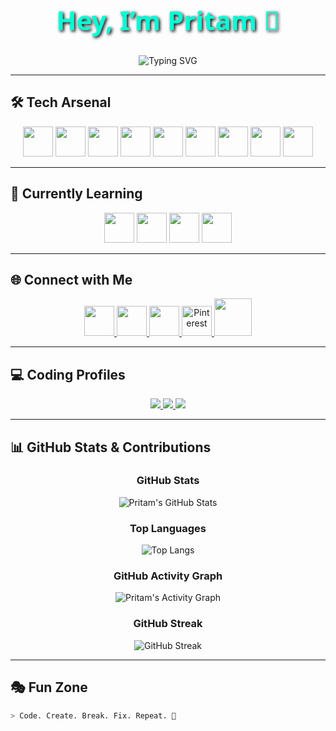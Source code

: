  <!--  - 👋 Hi, I’m @Pritamx4
- 👀 I’m interested in frontend development
- 🌱 I’m currently learning javascript
- 💞️ I’m looking to collaborate on coolanimations on my frontend
- 📫 Reach me through my Pinterest account:Pritamx4
- 😄 Pronouns: he/him
- ⚡ Fun fact: I'm always smile  -->

<!---
Pritamx4/Pritamx4 is a ✨ special ✨ repository because its `README.md` (this file) appears on your GitHub profile.
You can click the Preview link to take a look at your changes.
--->

<!-- =================== HERO SECTION =================== -->
<h1 align="center" style="font-family: 'Segoe UI', Tahoma, Verdana, sans-serif; font-size:3em; color:#00FFD5; text-shadow: 2px 2px 5px #000000;">
  Hey, I’m Pritam 👋
</h1>

<p align="center"> <img src="https://readme-typing-svg.herokuapp.com?font=Orbitron&pause=1000&center=true&vCenter=true&width=650&size=28&color=00FFD5&lines=Frontend+Developer;Loves+Cool+Animations;Always+Smiling+%F0%9F%98%84;Learning+New+Tech+Everyday" alt="Typing SVG" />
</p>


---

<!-- =================== TECH ARSENAL =================== -->
## 🛠️ Tech Arsenal
<div align="center">
  <img src="https://skillicons.dev/icons?i=html" width="48" height="48" />
  <img src="https://skillicons.dev/icons?i=css" width="48" height="48" />
  <img src="https://skillicons.dev/icons?i=js" width="48" height="48" />
  <img src="https://skillicons.dev/icons?i=tailwind" width="48" height="48" />
 <img src="https://skillicons.dev/icons?i=nodejs" width="48" height="48" />
 <img src="https://skillicons.dev/icons?i=git" width="48" height="48" />
 <img src="https://skillicons.dev/icons?i=github" width="48" height="48" />
 <img src="https://skillicons.dev/icons?i=vite" width="48" height="48" />
 <img src="https://skillicons.dev/icons?i=mysql" width="48" height="48" />
</div>


---

## 🚀 Currently Learning
<div align="center">
  <img src="https://skillicons.dev/icons?i=react" width="48" height="48" />
  <img src="https://skillicons.dev/icons?i=nextjs" width="48" height="48" />
  <img src="https://skillicons.dev/icons?i=threejs" width="48" height="48" />
  <img src="https://skillicons.dev/icons?i=java" width="48" height="48" />
</div>

---

## 🌐 Connect with Me
<div align="center">
  <a href="https://www.linkedin.com/in/pritam-singh-ab3943296">
    <img src="https://upload.wikimedia.org/wikipedia/commons/c/ca/LinkedIn_logo_initials.png" width="48" height="48" />
  </a>
  <a href="https://x.com/Pritamx4_">
    <img src="https://skillicons.dev/icons?i=twitter" width="48" height="48" />
  </a>
  <a href="https://instagram.com/pritamx4_">
    <img src="https://skillicons.dev/icons?i=instagram" width="48" height="48" />
  </a>
  <a href="https://pinterest.com/pritamx4">
    <img src="https://upload.wikimedia.org/wikipedia/commons/0/08/Pinterest-logo.png" width="48" height="48" alt="Pinterest" />
  </a>
  <a href="https://www.youtube.com/@Pritamx4-Studio">
    <img src="https://upload.wikimedia.org/wikipedia/commons/0/09/YouTube_full-color_icon_%282017%29.svg" width="60" height="60"/>
  </a>
</div>

---

## 💻 Coding Profiles
<div align="center">

<a href="https://leetcode.com/u/pritamx4">
  <img src="https://img.shields.io/badge/LeetCode-FFA116?style=for-the-badge&logo=leetcode&logoColor=black" />
</a>

<a href="https://www.geeksforgeeks.org/user/pritamx4">
  <img src="https://img.shields.io/badge/GeeksforGeeks-2F8D46?style=for-the-badge&logo=geeksforgeeks&logoColor=white" />
</a>

<a href="https://www.hackerrank.com/profile/Pritamx4">
  <img src="https://img.shields.io/badge/HackerRank-00EA64?style=for-the-badge&logo=hackerrank&logoColor=white" />
</a>

</div>

---

## 📊 GitHub Stats & Contributions
<div align="center">

### GitHub Stats
![Pritam's GitHub Stats](https://github-readme-stats.vercel.app/api?username=pritamx4&show_icons=true&theme=radical&hide_border=false)

### Top Languages
![Top Langs](https://github-readme-stats.vercel.app/api/top-langs/?username=pritamx4&layout=compact&theme=radical&hide_border=false)

### GitHub Activity Graph
![Pritam's Activity Graph](https://github-readme-activity-graph.vercel.app/graph?username=pritamx4&theme=react-dark&area=true)

### GitHub Streak
![GitHub Streak](https://github-readme-streak-stats.herokuapp.com/?user=pritamx4&theme=radical&hide_border=false)

</div>





---

## 🎭 Fun Zone
```bash
> Code. Create. Break. Fix. Repeat. 🚀


